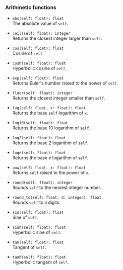 ### Arithmetic functions

 * `abs(self: float): float`<br/>
   The absolute value of `self`.

 * `ceil(self: float): integer`<br/>
   Returns the closest integer larger than `self`.

 * `cos(self: float): float`<br/>
   Cosine of `self`.

 * `cosh(self: float): float`<br/>
   Hyperbolic cosine of `self`.

 * `exp(self: float): float`<br/>
   Returns Euler's number raised to the power of `self`.

 * `floor(self: float): integer`<br/>
   Returns the closest integer smaller than `self`.

 * `log(self: float, x: float): float`<br/>
   Returns the base `self` logarithm of `x`.

 * `log10(self: float): float`<br/>
   Returns the base 10 logarithm of `self`.

 * `log2(self: float): float`<br/>
   Returns the base 2 logarithm of `self`.

 * `loge(self: float): float`<br/>
   Returns the base e logarithm of `self`.

 * `pow(self: float, x: float): float`<br/>
   Returns `self` raised to the power of `x`.

 * `round(self: float): integer`<br/>
   Rounds `self` to the nearest integer number.

 * `round_to(self: float, d: integer): float`<br/>
   Rounds `self` to `d` digits.

 * `sin(self: float): float`<br/>
   Sine of `self`.

 * `sinh(self: float): float`<br/>
   Hyperbolic sine of `self`.

 * `tan(self: float): float`<br/>
   Tangent of `self`.

 * `tanh(self: float): float`<br/>
   Hyperbolic tangent of `self`.

